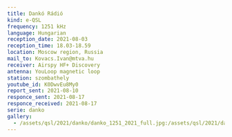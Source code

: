 ```yaml
---
title: Dankó Rádió
kind: e-QSL
frequency: 1251 kHz
language: Hungarian
reception_date: 2021-08-03
reception_time: 18.03-18.59
location: Moscow region, Russia
mail_to: Kovacs.Ivan@mtva.hu
receiver: Airspy HF+ Discovery
antenna: YouLoop magnetic loop
station: szombathely
youtube_id: K0DwvEu8My0
report_sent: 2021-08-10
responce_sent: 2021-08-17
responce_received: 2021-08-17
serie: danko
gallery:
  - /assets/qsl/2021/danko/danko_1251_2021_full.jpg:/assets/qsl/2021/danko/danko_1251_2021_small.jpg
---
```

